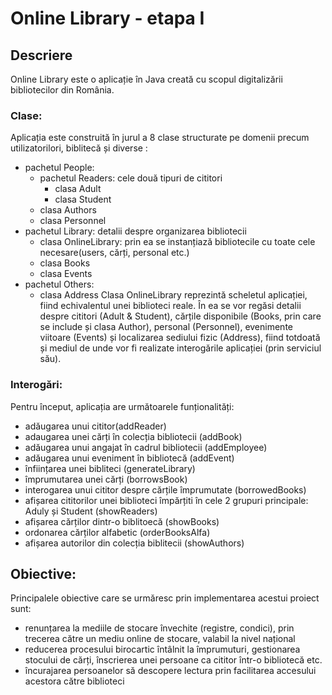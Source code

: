 # Online Library - etapa I

## Descriere
 Online Library este o aplicație în Java creată cu scopul digitalizării bibliotecilor din România. 
 
### Clase:
 Aplicația este construită în jurul a 8 clase structurate pe domenii precum utilizatorilori, biblitecă și diverse :
 - pachetul People:
      - pachetul Readers: cele două tipuri de cititori
         - clasa Adult
         - clasa Student
      - clasa Authors
      - clasa Personnel
 - pachetul Library: detalii despre organizarea bibliotecii
      - clasa OnlineLibrary: prin ea se instanțiază bibliotecile cu toate cele necesare(users, cărți, personal etc.)
      - clasa Books
      - clasa Events
 - pachetul Others:
      - clasa Address
 Clasa OnlineLibrary reprezintă scheletul aplicației, fiind echivalentul unei biblioteci reale. În ea se vor regăsi detalii despre cititori (Adult & Student), cărțile disponibile (Books, prin care se include și clasa Author), personal (Personnel), evenimente viitoare (Events) și localizarea sediului fizic (Address), fiind totdoată și mediul de unde vor fi realizate interogările aplicației (prin serviciul său). 
 
### Interogări:
 Pentru început, aplicația are următoarele funționalități:
 - adăugarea unui cititor(addReader)
 - adaugarea unei cărți în colecția bibliotecii (addBook)
 - adăugarea unui angajat în cadrul bibliotecii (addEmployee)
 - adăugarea unui eveniment în bibliotecă (addEvent)
 - înființarea unei bibliteci (generateLibrary)
 - împrumutarea unei cărți (borrowsBook)
 - interogarea unui cititor despre cărțile împrumutate (borrowedBooks)
 - afișarea cititorilor unei biblioteci împărțiti în cele 2 grupuri principale: Aduly și Student (showReaders)
 - afișarea cărților dintr-o biblitoecă (showBooks)
 - ordonarea cărților alfabetic (orderBooksAlfa)
 - afișarea autorilor din colecția biblitecii (showAuthors)  
 
## Obiective:

Principalele obiective care se urmăresc prin implementarea acestui proiect sunt:
 - renunțarea la mediile de stocare învechite (registre, condici), prin trecerea către un mediu online de stocare, valabil la nivel național
 - reducerea procesului birocartic întâlnit la împrumuturi, gestionarea stocului de cărți, înscrierea unei persoane ca cititor într-o bibliotecă etc.
 - încurajarea persoanelor să descopere lectura prin facilitarea accesului acestora către biblioteci
